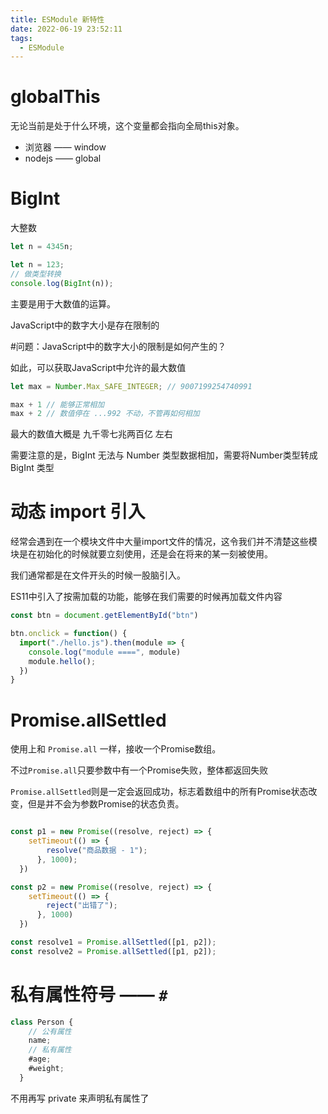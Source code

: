 ```yaml
---
title: ESModule 新特性
date: 2022-06-19 23:52:11
tags:
  - ESModule
---
```


# globalThis 

无论当前是处于什么环境，这个变量都会指向全局this对象。

- 浏览器 —— window
- nodejs —— global

# BigInt

大整数

```javascript
let n = 4345n;

let n = 123;
// 做类型转换
console.log(BigInt(n));
```

主要是用于大数值的运算。

JavaScript中的数字大小是存在限制的

#问题：JavaScript中的数字大小的限制是如何产生的？

如此，可以获取JavaScript中允许的最大数值

```javascript
let max = Number.Max_SAFE_INTEGER; // 9007199254740991

max + 1 // 能够正常相加 
max + 2 // 数值停在 ...992 不动，不管再如何相加
```

最大的数值大概是 九千零七兆两百亿 左右

需要注意的是，BigInt 无法与 Number 类型数据相加，需要将Number类型转成 BigInt 类型

# 动态 import 引入

经常会遇到在一个模块文件中大量import文件的情况，这令我们并不清楚这些模块是在初始化的时候就要立刻使用，还是会在将来的某一刻被使用。

我们通常都是在文件开头的时候一股脑引入。

ES11中引入了按需加载的功能，能够在我们需要的时候再加载文件内容

```javascript
const btn = document.getElementById("btn")

btn.onclick = function() {
  import("./hello.js").then(module => {
    console.log("module ====", module)
    module.hello();
  })
}
```


# Promise.allSettled

使用上和 `Promise.all` 一样，接收一个Promise数组。

不过`Promise.all`只要参数中有一个Promise失败，整体都返回失败

`Promise.allSettled`则是一定会返回成功，标志着数组中的所有Promise状态改变，但是并不会为参数Promise的状态负责。

```javascript

const p1 = new Promise((resolve, reject) => {
    setTimeout(() => {
        resolve("商品数据 - 1");
      }, 1000);
  })

const p2 = new Promise((resolve, reject) => {
    setTimeout(() => {
        reject("出错了");
      }, 1000)
  })

const resolve1 = Promise.allSettled([p1, p2]);
const resolve2 = Promise.allSettled([p1, p2]);

```
 
# 私有属性符号 —— `#`

```javascript
class Person {
    // 公有属性
    name;
    // 私有属性
    #age;
    #weight;
  }
```

不用再写 private 来声明私有属性了



